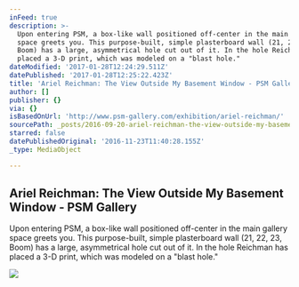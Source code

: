 ```yaml
---
inFeed: true
description: >-
  Upon entering PSM, a box-like wall positioned off-center in the main gallery
  space greets you. This purpose-built, simple plasterboard wall (21, 22, 23,
  Boom) has a large, asymmetrical hole cut out of it. In the hole Reichman has
  placed a 3-D print, which was modeled on a "blast hole."
dateModified: '2017-01-28T12:24:29.511Z'
datePublished: '2017-01-28T12:25:22.423Z'
title: 'Ariel Reichman: The View Outside My Basement Window - PSM Gallery'
author: []
publisher: {}
via: {}
isBasedOnUrl: 'http://www.psm-gallery.com/exhibition/ariel-reichman/'
sourcePath: _posts/2016-09-20-ariel-reichman-the-view-outside-my-basement-window-psm-ga.md
starred: false
datePublishedOriginal: '2016-11-23T11:40:28.155Z'
_type: MediaObject

---
```

<article style=""><h1>Ariel Reichman: The View Outside My Basement Window - PSM Gallery</h1><p>Upon entering PSM, a box-like wall positioned off-center in the main gallery space greets you. This purpose-built, simple plasterboard wall (21, 22, 23, Boom) has a large, asymmetrical hole cut out of it. In the hole Reichman has placed a 3-D print, which was modeled on a "blast hole."</p><img src="http://www.psm-gallery.com/wp-content/uploads/2016/04/AR_6185s.jpg" /></article>